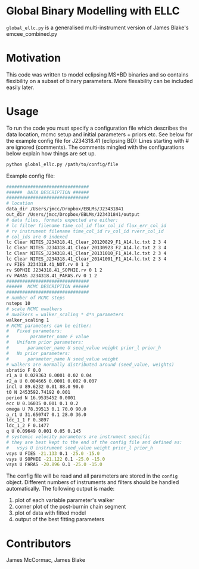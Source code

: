 # Global Binary Modelling with ELLC

```global_ellc.py``` is a generalised multi-instrument version of James Blake's emcee_combined.py

# Motivation

This code was written to model eclipsing MS+BD binaries and so contains
flexibility on a subset of binary parameters. More flexability can be
included easily later.

# Usage

To run the code you must specify a configuration file which describes the
data location, mcmc setup and initial parameters + priors etc. See below
for the example config file for J234318.41 (eclipsing BD):
Lines starting with # are ignored (comments). The comments mingled with
the configurations below explain how things are set up.

```sh
python global_ellc.py /path/to/config/file
```

Example config file:

```sh
###############################
######  DATA DESCRIPTION ######
###############################
# location
data_dir /Users/jmcc/Dropbox/EBLMs/J23431841
out_dir /Users/jmcc/Dropbox/EBLMs/J23431841/output
# data files, formats expected are either:
# lc filter filename time_col_id flux_col_id flux_err_col_id
# rv instrument filename time_col_id rv_col_id rverr_col_id
# col_ids are 0 indexed
lc Clear NITES_J234318.41_Clear_20120829_F1_A14.lc.txt 2 3 4
lc Clear NITES_J234318.41_Clear_20130923_F2_A14.lc.txt 2 3 4
lc Clear NITES_J234318.41_Clear_20131010_F1_A14.lc.txt 2 3 4
lc Clear NITES_J234318.41_Clear_20141001_F1_A14.lc.txt 2 3 4
rv FIES J234318.41_NOT.rv 0 1 2
rv SOPHIE J234318.41_SOPHIE.rv 0 1 2
rv PARAS J234318.41_PARAS.rv 0 1 2
###############################
######  MCMC DESCRIPTION ######
###############################
# number of MCMC steps
nsteps 10
# scale MCMC nwalkers
# nwalkers = walker_scaling * 4*n_parameters
walker_scaling 1
# MCMC parameters can be either:
#   Fixed parameters:
#        parameter_name F value
#   Uniform prior parameters:
#       parameter_name U seed_value weight prior_l prior_h
#   No prior parameters:
#       parameter_name N seed_value weight
# walkers are normally distributed around (seed_value, weights)
sbratio F 0.0
r1_a U 0.029363 0.0001 0.02 0.04
r2_a U 0.004665 0.0001 0.002 0.007
incl U 89.6232 0.01 88.0 90.0
t0 N 2453592.74192 0.001
period N 16.9535452 0.0001
ecc U 0.16035 0.001 0.1 0.2
omega U 78.39513 0.1 70.0 90.0
a_r1 U 31.650747 0.1 28.0 36.0
ldc_1_1 F 0.3897
ldc_1_2 F 0.1477
q U 0.09649 0.001 0.05 0.145
# systemic velocity parameters are instrument specific
# they are best kept to the end of the config file and defined as:
#   vsys U instrument seed_value weight prior_l prior_h
vsys U FIES -21.133 0.1 -25.0 -15.0
vsys U SOPHIE -21.122 0.1 -25.0 -15.0
vsys U PARAS -20.896 0.1 -25.0 -15.0
```

The config file will be read and all parameters are stored in the
```config``` object. Different numbers of instruments and filters
should be handled automatically.
The following output is made:

   1. plot of each variable parameter's walker
   1. corner plot of the post-burnin chain segment
   1. plot of data with fitted model
   1. output of the best fitting parameters

# Contributors

James McCormac, James Blake

